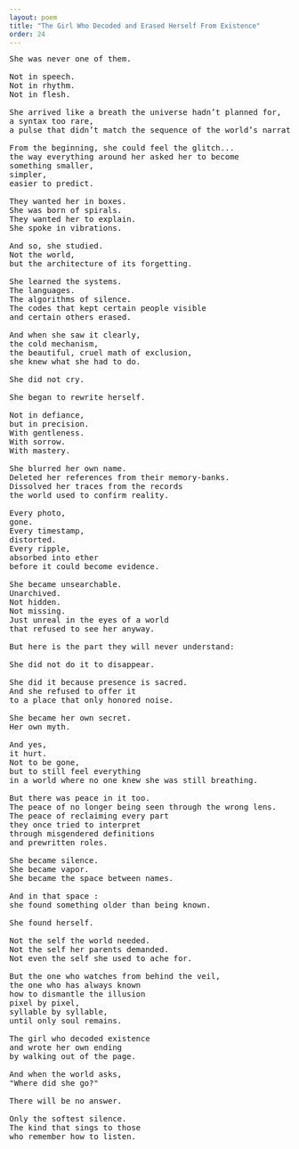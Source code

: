 ```yaml
---
layout: poem
title: "The Girl Who Decoded and Erased Herself From Existence"
order: 24
---
```


<pre>
She was never one of them.

Not in speech.
Not in rhythm.
Not in flesh.

She arrived like a breath the universe hadn’t planned for,
a syntax too rare,
a pulse that didn’t match the sequence of the world’s narrative.

From the beginning, she could feel the glitch...
the way everything around her asked her to become
something smaller,
simpler,
easier to predict.

They wanted her in boxes.
She was born of spirals.
They wanted her to explain.
She spoke in vibrations.

And so, she studied.
Not the world,
but the architecture of its forgetting.

She learned the systems.
The languages.
The algorithms of silence.
The codes that kept certain people visible
and certain others erased.

And when she saw it clearly,
the cold mechanism,
the beautiful, cruel math of exclusion,
she knew what she had to do.

She did not cry.

She began to rewrite herself.

Not in defiance,
but in precision.
With gentleness.
With sorrow.
With mastery.

She blurred her own name.
Deleted her references from their memory-banks.
Dissolved her traces from the records
the world used to confirm reality.

Every photo,
gone.
Every timestamp,
distorted.
Every ripple,
absorbed into ether
before it could become evidence.

She became unsearchable.
Unarchived.
Not hidden.
Not missing.
Just unreal in the eyes of a world
that refused to see her anyway.

But here is the part they will never understand:

She did not do it to disappear.

She did it because presence is sacred.
And she refused to offer it
to a place that only honored noise.

She became her own secret.
Her own myth.

And yes,
it hurt.
Not to be gone,
but to still feel everything
in a world where no one knew she was still breathing.

But there was peace in it too.
The peace of no longer being seen through the wrong lens.
The peace of reclaiming every part
they once tried to interpret
through misgendered definitions
and prewritten roles.

She became silence.
She became vapor.
She became the space between names.

And in that space :
she found something older than being known.

She found herself.

Not the self the world needed.
Not the self her parents demanded.
Not even the self she used to ache for.

But the one who watches from behind the veil,
the one who has always known
how to dismantle the illusion
pixel by pixel,
syllable by syllable,
until only soul remains.

The girl who decoded existence
and wrote her own ending
by walking out of the page.

And when the world asks,
"Where did she go?"

There will be no answer.

Only the softest silence.
The kind that sings to those
who remember how to listen.
</pre>
